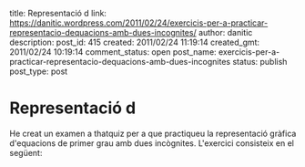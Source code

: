 title: Representació d
link: https://danitic.wordpress.com/2011/02/24/exercicis-per-a-practicar-representacio-dequacions-amb-dues-incognites/
author: danitic
description: 
post_id: 415
created: 2011/02/24 11:19:14
created_gmt: 2011/02/24 10:19:14
comment_status: open
post_name: exercicis-per-a-practicar-representacio-dequacions-amb-dues-incognites
status: publish
post_type: post

# Representació d

He creat un examen a thatquiz per a que practiqueu la representació gràfica d'equacions de primer grau amb dues incògnites. L'exercici consisteix en el següent: